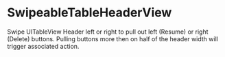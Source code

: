 # SwipeableTableHeaderView

Swipe UITableView Header left or right to pull out left (Resume) or right (Delete) buttons. 
Pulling buttons more then on half of the header width will trigger associated action.
